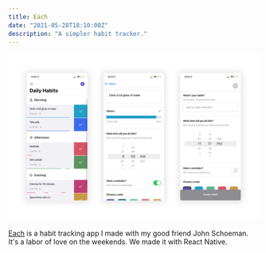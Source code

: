 ```yaml
---
title: Each
date: "2021-05-28T18:10:00Z"
description: "A simpler habit tracker."
---
```


![](./each_app.png)

[Each](https://apps.apple.com/us/app/each-track-daily-habits/id1534446576) is a
habit tracking app I made with my good friend John Schoeman. It's a
labor of love on the weekends. We made it with React Native.
